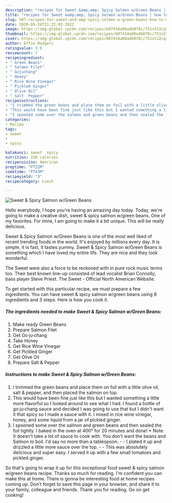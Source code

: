 ```yaml
---
description: "recipes for Sweet &amp;amp; Spicy Salmon w/Green Beans | how to make the best Sweet &amp;amp; Spicy Salmon w/Green Beans"
title: "recipes for Sweet &amp;amp; Spicy Salmon w/Green Beans | how to make the best Sweet &amp;amp; Spicy Salmon w/Green Beans"
slug: 507-recipes-for-sweet-and-amp-spicy-salmon-w-green-beans-how-to-make-the-best-sweet-and-amp-spicy-salmon-w-green-beans
date: 2020-05-26T21:22:03.392Z
image: https://img-global.cpcdn.com/recipes/b07434a08adb078c/751x532cq70/sweet-spicy-salmon-wgreen-beans-recipe-main-photo.jpg
thumbnail: https://img-global.cpcdn.com/recipes/b07434a08adb078c/751x532cq70/sweet-spicy-salmon-wgreen-beans-recipe-main-photo.jpg
cover: https://img-global.cpcdn.com/recipes/b07434a08adb078c/751x532cq70/sweet-spicy-salmon-wgreen-beans-recipe-main-photo.jpg
author: Effie Rodgers
ratingvalue: 3.9
reviewcount: 7
recipeingredient:
- " Green Beans"
- " Salmon Filet"
- " Gojuchang"
- " Honey"
- " Rice Wine Vinegar"
- " Pickled Ginger"
- " Olive Oil"
- " Salt  Pepper"
recipeinstructions:
- "I trimmed the green beans and place them on foil with a little olive oil, salt &amp; pepper, and then placed the salmon on top."
- "This would have been fine just like this but I wanted something a little more flavorful so I looked around to see what I had. I found a bottle of go·ju·chang sauce and decided I was going to use that but I didn&#39;t want it that spicy so I made a sauce with it. I mixed in rice wine vinegar, honey, and some liquid from a jar of pickled ginger."
- "I spooned some over the salmon and green beans and then sealed the foil tightly. I baked in the oven at 400° for 20 minutes and done! * Note: It doesn&#39;t take a lot of sauce to cook with. You don&#39;t want the beans and Salmon to boil. I&#39;d say no more than a tablespoon.    I plated it up and drizzled a little more sauce over the top.   This was absolutely delicious and super easy. I served it up with a few small tomatoes and pickled ginger."
categories:
- Recipe
tags:
- sweet
- 
- spicy

katakunci: sweet  spicy 
nutrition: 258 calories
recipecuisine: American
preptime: "PT22M"
cooktime: "PT43M"
recipeyield: "3"
recipecategory: Lunch

---
```



![Sweet &amp; Spicy Salmon w/Green Beans](https://img-global.cpcdn.com/recipes/b07434a08adb078c/751x532cq70/sweet-spicy-salmon-wgreen-beans-recipe-main-photo.jpg)

Hello everybody, I hope you're having an amazing day today. Today, we're going to make a creative dish, sweet &amp; spicy salmon w/green beans. One of my favorites. For mine, I am going to make it a bit unique. This will be really delicious.

Sweet &amp; Spicy Salmon w/Green Beans is one of the most well liked of recent trending foods in the world. It's enjoyed by millions every day. It is simple, it is fast, it tastes yummy. Sweet &amp; Spicy Salmon w/Green Beans is something which I have loved my entire life. They are nice and they look wonderful.

The Sweet were also a force to be reckoned with in pure rock music terms too. Their best known line-up consisted of lead vocalist Brian Connolly, bass player Steve Priest. The Sweet - Official North American Website.


To get started with this particular recipe, we must prepare a few ingredients. You can have sweet &amp; spicy salmon w/green beans using 8 ingredients and 3 steps. Here is how you cook it.

<!--inarticleads1-->

##### The ingredients needed to make Sweet &amp; Spicy Salmon w/Green Beans:

1. Make ready  Green Beans
1. Prepare  Salmon Filet
1. Get  Go·ju·chang
1. Take  Honey
1. Get  Rice Wine Vinegar
1. Get  Pickled Ginger
1. Get  Olive Oil
1. Prepare  Salt &amp; Pepper




<!--inarticleads2-->

##### Instructions to make Sweet &amp; Spicy Salmon w/Green Beans:

1. I trimmed the green beans and place them on foil with a little olive oil, salt &amp; pepper, and then placed the salmon on top.
1. This would have been fine just like this but I wanted something a little more flavorful so I looked around to see what I had. I found a bottle of go·ju·chang sauce and decided I was going to use that but I didn&#39;t want it that spicy so I made a sauce with it. I mixed in rice wine vinegar, honey, and some liquid from a jar of pickled ginger.
1. I spooned some over the salmon and green beans and then sealed the foil tightly. I baked in the oven at 400° for 20 minutes and done! * Note: It doesn&#39;t take a lot of sauce to cook with. You don&#39;t want the beans and Salmon to boil. I&#39;d say no more than a tablespoon.  -   - I plated it up and drizzled a little more sauce over the top.  -  - This was absolutely delicious and super easy. I served it up with a few small tomatoes and pickled ginger.




So that's going to wrap it up for this exceptional food sweet &amp; spicy salmon w/green beans recipe. Thanks so much for reading. I'm confident you can make this at home. There is gonna be interesting food at home recipes coming up. Don't forget to save this page in your browser, and share it to your family, colleague and friends. Thank you for reading. Go on get cooking!

